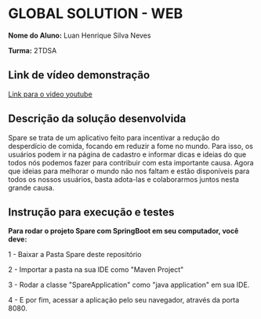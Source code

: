 # GLOBAL SOLUTION - WEB

**Nome do Aluno:**  Luan Henrique Silva Neves

**Turma:** 2TDSA

## Link de vídeo demonstração

[Link para o video youtube](https://youtu.be/2UJiSJvZvc0)


## Descrição da solução desenvolvida
Spare se trata de um aplicativo feito para incentivar a redução do desperdício de comida, focando em reduzir a fome no mundo.
Para isso, os usuários podem ir na página de cadastro e informar dicas e ideias do que todos nós podemos fazer para contribuir com esta importante causa.
Agora que ideias para melhorar o mundo não nos faltam e estão disponíveis para todos os nossos usuários, basta adota-las e colaborarmos juntos nesta grande causa.


## Instrução para execução e testes
**Para rodar o projeto Spare com SpringBoot em seu computador, você deve:**

  1 - Baixar a Pasta Spare deste repositório
  
  2 - Importar a pasta na sua IDE como "Maven Project"
  
  3 - Rodar a classe "SpareApplication" como "java application" em sua IDE.
  
  4 - E por fim, acessar a aplicação pelo seu navegador, através da porta 8080.
